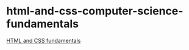 # html-and-css-computer-science-fundamentals

[HTML and CSS fundamentals](https://training.mammothinteractive.com/courses/enrolled/1954415)